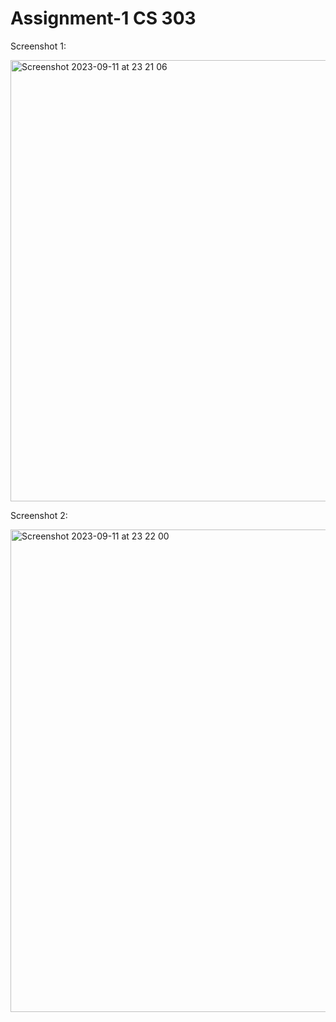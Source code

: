 # Assignment-1 CS 303

Screenshot 1:

<img width="706" alt="Screenshot 2023-09-11 at 23 21 06" src="https://github.com/Yagna-Patel/Assignment-1/assets/123590214/c30b171a-1dd0-46d2-a063-29a16134d4b9">


Screenshot 2:

<img width="772" alt="Screenshot 2023-09-11 at 23 22 00" src="https://github.com/Yagna-Patel/Assignment-1/assets/123590214/bcc3ae79-f515-4d0f-92b0-2fc02f4cdc37">
